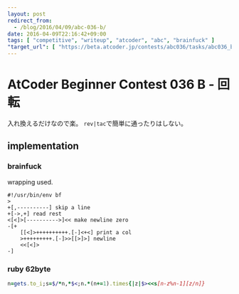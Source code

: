 ```yaml
---
layout: post
redirect_from:
  - /blog/2016/04/09/abc-036-b/
date: 2016-04-09T22:16:42+09:00
tags: [ "competitive", "writeup", "atcoder", "abc", "brainfuck" ]
"target_url": [ "https://beta.atcoder.jp/contests/abc036/tasks/abc036_b" ]
---
```


# AtCoder Beginner Contest 036 B - 回転

入れ換えるだけなので楽。
`rev|tac`で簡単に通ったりはしない。

## implementation

### brainfuck

wrapping used.

``` brainfuck
#!/usr/bin/env bf
>
+[,----------] skip a line
+[->,+] read rest
<[<]>[---------->]<< make newline zero
-[+
    [[<]>++++++++++.[-]<+<] print a col
    >+++++++++.[-]>>[[>]>] newline
    <<[<]>
-]
```

### ruby 62byte

``` ruby
n=gets.to_i;s=$/*n,*$<;n.*(n+=1).times{|z|$><<s[n-z%n-1][z/n]}
```
